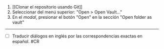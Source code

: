 1. [[Clonar el repositorio usando Git]]
2. Seleccionar del menú superior: "Open > Open Vault..."
3. En el _modal_, presionar el botón "Open" en la sección "Open folder as vault"

---

- [ ] Traducir diálogos en inglés por las correspondencias exactas en español. #CR